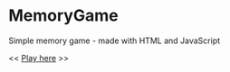 # MemoryGame
Simple memory game - made with HTML and JavaScript

<< [Play here](https://paocela.github.io/MemoryGame/index.html) >>
